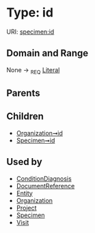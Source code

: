 
# Type: id




URI: [specimen:id](https://ccdh.org/specimen/id)


## Domain and Range

None ->  <sub>REQ</sub> [Literal](types/Literal.md)

## Parents


## Children

 *  [Organization➞id](Organization_id.md)
 *  [Specimen➞id](Specimen_id.md)

## Used by

 * [ConditionDiagnosis](ConditionDiagnosis.md)
 * [DocumentReference](DocumentReference.md)
 * [Entity](Entity.md)
 * [Organization](Organization.md)
 * [Project](Project.md)
 * [Specimen](Specimen.md)
 * [Visit](Visit.md)
